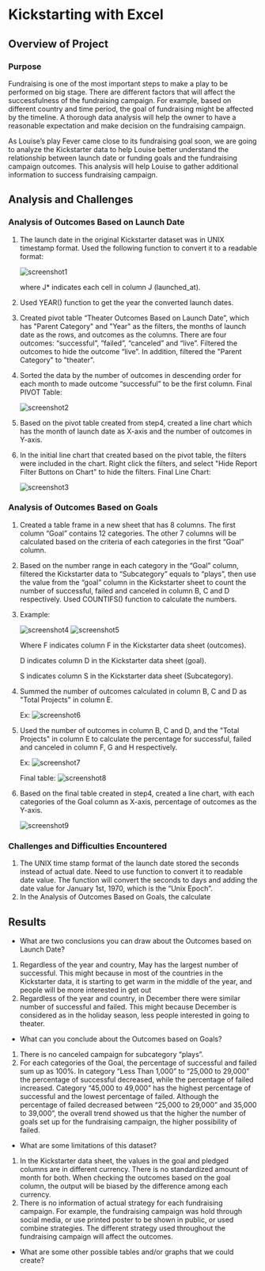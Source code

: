 # Kickstarting with Excel
## Overview of Project
### Purpose
Fundraising is one of the most important steps to make a play to be performed on big stage. There are
different factors that will affect the successfulness of the fundraising campaign. For example, based
on different country and time period, the goal of fundraising might be affected by the timeline. A
thorough data analysis will help the owner to have a reasonable expectation and make decision on the 
fundraising campaign.

As Louise’s play Fever came close to its fundraising goal soon, we are going to analyze the Kickstarter
data to help Louise better understand the relationship between launch date or funding goals and the
fundraising campaign outcomes. This analysis will help Louise to gather additional information to
success fundraising campaign. 

## Analysis and Challenges
### Analysis of Outcomes Based on Launch Date
1.	The launch date in the original Kickstarter dataset was in UNIX timestamp format. Used the following function to convert it to a readable format:

    ![screenshot1](https://user-images.githubusercontent.com/79289806/108928628-79cd8b00-7610-11eb-8b3e-49d0845ddd6c.png)
    
    where J* indicates each cell in column J (launched_at).
 
2.	Used YEAR() function to get the year the converted launch dates.
3.	Created pivot table “Theater Outcomes Based on Launch Date”, which has "Parent Category" and "Year" as the filters, the months of launch date as the rows, and outcomes as the columns. There are four outcomes: “successful”, ”failed”, “canceled” and “live”. Filtered the outcomes to hide the outcome “live”. In addition, filtered the "Parent Category" to "theater".
4.	Sorted the data by the number of outcomes in descending order for each month to made outcome “successful” to be the first column.
Final PIVOT Table:

    ![screenshot2](https://user-images.githubusercontent.com/79289806/108928784-c0bb8080-7610-11eb-9212-e9cf29aee841.png)
 
5.	Based on the pivot table created from step4, created a line chart which has the month of launch date as X-axis and the number of outcomes in Y-axis.
6.	In the initial line chart that created based on the pivot table, the filters were included in the chart. Right click the filters, and select "Hide Report Filter Buttons on Chart" to hide the filters.
Final Line Chart:

    ![screenshot3](https://user-images.githubusercontent.com/79289806/108928785-c0bb8080-7610-11eb-9f99-faf4424fc9f5.png)

 
### Analysis of Outcomes Based on Goals
1.	Created a table frame in a new sheet that has 8 columns. The first column “Goal” contains 12 categories. The other 7 columns will be calculated based on the criteria of each categories in the first “Goal” column.
2.	Based on the number range in each category in the “Goal” column, filtered the Kickstarter data to  “Subcategory” equals to “plays”, then use the value from the “goal” column in the Kickstarter sheet to count the number of successful, failed and canceled in column B, C and D respectively. Used COUNTIFS() function to calculate the numbers.
3.	
    Example:
    
    ![screenshot4](https://user-images.githubusercontent.com/79289806/108928777-c022ea00-7610-11eb-84b3-98580a0ed9a9.png)
    ![screenshot5](https://user-images.githubusercontent.com/79289806/108928778-c022ea00-7610-11eb-90c6-6af2ed553128.png)
 
    Where F indicates column F in the Kickstarter data sheet (outcomes).

    D indicates column D in the Kickstarter data sheet (goal).

    S indicates column S in the Kickstarter data sheet (Subcategory).

3.	Summed the number of outcomes calculated in column B, C and D as "Total Projects" in column E.

    Ex:  ![screenshot6](https://user-images.githubusercontent.com/79289806/108928779-c022ea00-7610-11eb-8b25-892715417db9.png)

4.	Used the number of outcomes in column B, C and D, and the "Total Projects" in column E to calculate the percentage for successful, failed and canceled in column F, G and H respectively.

    Ex:  ![screenshot7](https://user-images.githubusercontent.com/79289806/108928780-c022ea00-7610-11eb-9075-b00f36e64a74.png)
    
    Final table:
    ![screenshot8](https://user-images.githubusercontent.com/79289806/108928781-c022ea00-7610-11eb-9db4-b032cf79a338.png)
 
5.	Based on the final table created in step4, created a line chart, with each categories of the Goal column as X-axis, percentage of outcomes as the Y-axis.

    ![screenshot9](https://user-images.githubusercontent.com/79289806/108928782-c022ea00-7610-11eb-8f9a-befe5fea909e.png)

 
### Challenges and Difficulties Encountered
1.	The UNIX time stamp format of the launch date stored the seconds instead of actual date. Need to use function to convert it to readable date value. The function will convert the seconds to days and adding the date value for January 1st, 1970, which is the “Unix Epoch”.
2.	In the Analysis of Outcomes Based on Goals, the calculate 

## Results
- What are two conclusions you can draw about the Outcomes based on Launch Date?
1.	Regardless of the year and country, May has the largest number of successful. This might because in most of the countries in the Kickstarter data, it is starting to get warm in the middle of the year, and people will be more interested in get out
2.	Regardless of the year and country, in December there were similar number of successful and failed. This might because December is considered as in the holiday season, less people interested in going to theater. 
- What can you conclude about the Outcomes based on Goals?
1.	There is no canceled campaign for subcategory “plays”.
2.	For each categories of the Goal, the percentage of successful and failed sum up as 100%. In category “Less Than 1,000” to “25,000 to 29,000” the percentage of successful decreased, while the percentage of failed increased. Category “45,000 to 49,000” has the highest percentage of successful and the lowest percentage of failed. Although the percentage of failed decreased between “25,000 to 29,000” and 35,000 to 39,000”, the overall trend showed us that the higher the number of goals set up for the fundraising campaign, the higher possibility of failed.  
- What are some limitations of this dataset?
1.	In the Kickstarter data sheet, the values in the goal and pledged columns are in different currency. There is no standardized amount of month for both. When checking the outcomes based on the goal column, the output will be biased by the difference among each currency. 
2.	There is no information of actual strategy for each fundraising campaign. For example, the fundraising campaign was hold through social media, or use printed poster to be shown in public, or used combine strategies. The different strategy used throughout the fundraising campaign will affect the outcomes. 
- What are some other possible tables and/or graphs that we could create?

